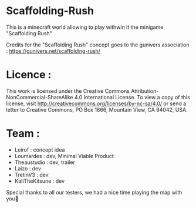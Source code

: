 # Scaffolding-Rush
This is a minecraft world allowing to play withwin it the minigame "Scaffolding Rush"

Credits for the "Scaffolding Rush" concept goes to the gunivers association : https://gunivers.net/scaffolding-rush/

# Licence :
This work is licensed under the Creative Commons Attribution-NonCommercial-ShareAlike 4.0 International License. To view a copy of this license, visit http://creativecommons.org/licenses/by-nc-sa/4.0/ or send a letter to Creative Commons, PO Box 1866, Mountain View, CA 94042, USA.

# Team : 
 - Leirof : concept idea
 - Loumardes : dev, Minimal Viable Product
 - Theaustudio : dev, trailer
 - Laizo : dev
 - TretinV3 : dev
 - KaliTheKitsune : dev

Special thanks to all our testers, we had a nice time playing the map with you🙂
